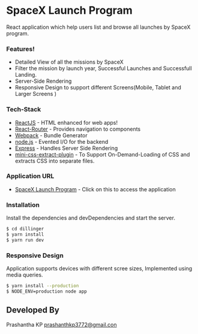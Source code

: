 # SpaceX Launch Program

React application which help users list and browse all launches by SpaceX program.

### Features!

- Detailed View of all the missions by SpaceX
- Filter the mission by launch year, Successful Launches and Successfull Landing.
- Server-Side Rendering
- Responsive Design to support different Screens(Mobile, Tablet and Larger Screens )

### Tech-Stack

- [ReactJS](https://reactjs.org/) - HTML enhanced for web apps!
- [React-Router](https://reactrouter.com/) - Provides navigation to components
- [Webpack](https://webpack.js.org/) - Bundle Generator
- [node.js](http://nodejs.org) - Evented I/O for the backend
- [Express](http://expressjs.com) - Handles Server Side Rendering
- [mini-css-extract-plugin](https://www.npmjs.com/package/mini-css-extract-plugin) - To Support On-Demand-Loading of CSS and extracts CSS into separate files.

### Application URL

- [SpaceX Launch Program](https://reactjs.org/) - Click on this to access the application

### Installation

Install the dependencies and devDependencies and start the server.

```sh
$ cd dillinger
$ yarn install
$ yarn run dev
```

### Responsive Design

Application supports devices with different scree sizes, Implemented using media queries.

```sh
$ yarn install --production
$ NODE_ENV=production node app
```

## Developed By

Prashantha KP
<prashanthkp3772@gmail.con>
